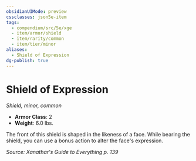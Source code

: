 ```yaml
---
obsidianUIMode: preview
cssclasses: json5e-item
tags:
  - compendium/src/5e/xge
  - item/armor/shield
  - item/rarity/common
  - item/tier/minor
aliases:
  - Shield of Expression
dg-publish: true
---
```

# Shield of Expression
*Shield, minor, common*  

- **Armor Class**: 2
- **Weight**: 6.0 lbs.

The front of this shield is shaped in the likeness of a face. While bearing the shield, you can use a bonus action to alter the face's expression.

*Source: Xanathar's Guide to Everything p. 139*